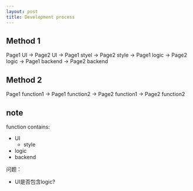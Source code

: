 ```yaml
---
layout: post
title: Development process
---
```


## Method 1

Page1 UI -> Page2 UI -> Page1 styel -> Page2 style -> Page1 logic -> Page2 logic -> Page1 backend -> Page2 backend

## Method 2

Page1 function1 -> Page1 function2 -> Page2 function1 -> Page2 function2

## note

function contains:
- UI
  - style
- logic
- backend

问题：

- UI是否包含logic?
